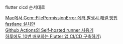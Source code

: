 flutter cicd
순서대로

[Mac에서 Gem::FilePermissionError 에러 발생시 해결 방법](https://jojoldu.tistory.com/288)\
[fastlane 설치만](https://kyungmosung.github.io/2021/11/15/fastlane/)\
[Github Actions의 Self-hosted runner 사용기](https://mildwhale.github.io/2021-04-24-build-machine-with-m1-macmini/)\
[하루에도 10번 배포하는 Flutter 앱 CI/CD 구축하기](https://medium.com/athenaslab/%ED%95%98%EB%A3%A8%EC%97%90%EB%8F%84-10%EB%B2%88-%EB%B0%B0%ED%8F%AC%ED%95%98%EB%8A%94-flutter-%EC%95%B1-ci-cd-%EA%B5%AC%EC%B6%95%ED%95%98%EA%B8%B0-9f2fbe080c2b)\
